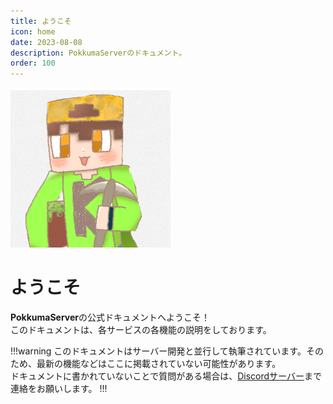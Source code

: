 ```yaml
---
title: ようこそ
icon: home
date: 2023-08-08
description: PokkumaServerのドキュメント。
order: 100
---
```


![](/static/pokkuma.png)

# ようこそ
**PokkumaServer**の公式ドキュメントへようこそ！
<br>このドキュメントは、各サービスの各機能の説明をしております。

!!!warning
このドキュメントはサーバー開発と並行して執筆されています。そのため、最新の機能などはここに掲載されていない可能性があります。
<br>ドキュメントに書かれていないことで質問がある場合は、[Discordサーバー](https://discord.pokkuma.jp)まで連絡をお願いします。
!!!

